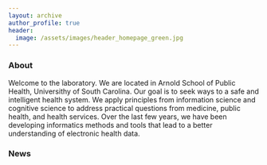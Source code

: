 ```yaml
---
layout: archive
author_profile: true
header: 
  image: /assets/images/header_homepage_green.jpg
---
```


### About
Welcome to the laboratory. We are located in Arnold School of Public Health, Universithy of South Carolina. Our goal is to seek ways to a safe and intelligent health system. We apply principles from information science and cognitive science to address practical questions from medicine, public health, and health services. Over the last few years, we have been developing informatics methods and tools that lead to a better understanding of electronic health data.



### News
